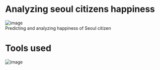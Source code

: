 # Analyzing seoul citizens happiness
![image](https://github.com/edwardhan925192/Project1/assets/127165920/c2d57c72-d65f-48aa-a812-9cd23a4058df)  
Predicting and analyzing happiness of Seoul citizen

# Tools used
![image](https://github.com/edwardhan925192/Analyzing-Seoul-citizens-happiness/assets/127165920/ff55629a-c336-4f2c-af92-976334658503)  


